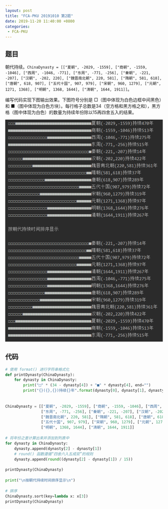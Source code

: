 ```yaml
---
layout: post
title: "FCA-PKU 20191010 第2题"
date: 2019-11-20 11:40:00 +0800
categories: 
 - FCA-PKU
---
```


## 题目

朝代持续。`ChinaDynasty = [["夏朝", -2029, -1559], ["商朝", -1559, -1046], ["西周", -1046, -771], ["东周", -771, -256], ["秦朝", -221, -207], ["汉朝", -202, 220], ["魏晋南北朝", 220, 581], ["隋朝", 581, 618], ["唐朝", 618, 907], ["五代十国", 907, 979], ["宋朝", 960, 1279], ["元朝", 1271, 1368], ["明朝", 1368, 1644], ["清朝", 1644, 1911]]`。

<!-- more -->

编写代码实现下图输出效果。下图符号分别是 □（图中体现为白色边框中间黑色）和 ■（图中体现为白色方块）。每行格子总数是34（空方格和黑方格之和），黑方格（图中体现为白色）的数量为持续年份除以15再四舍五入的结果。

![2](/assets/images/FCA-PKU/2.png)

## 代码

```python
# 使用 format() 进行字符串格式化
def printDynasty(ChinaDynasty):
    for dynasty in ChinaDynasty:
        print("□" * (34 - dynasty[4]) + "■" * dynasty[4], end="")
        print("{}({},{})持续{}年".format(dynasty[0], dynasty[1], dynasty[2], dynasty[3]))


ChinaDynasty = [["夏朝", -2029, -1559], ["商朝", -1559, -1046], ["西周", -1046, -771],
                ["东周", -771, -256], ["秦朝", -221, -207], ["汉朝", -202, 220],
                ["魏晋南北朝", 220, 581], ["隋朝", 581, 618], ["唐朝", 618, 907],
                ["五代十国", 907, 979], ["宋朝", 960, 1279], ["元朝", 1271, 1368],
                ["明朝", 1368, 1644], ["清朝", 1644, 1911]]

# 将年份之差计算出来并添加到列表中
for dynasty in ChinaDynasty:
    dynasty.append(dynasty[2] - dynasty[1])
    # round() 函数遵循“四舍六入五成双”的规则
    dynasty.append(round((dynasty[2] - dynasty[1]) / 15))

printDynasty(ChinaDynasty)

print("\n按朝代持续时间排序显示\n")

# 排序
ChinaDynasty.sort(key=lambda x: x[3])
printDynasty(ChinaDynasty)
```
